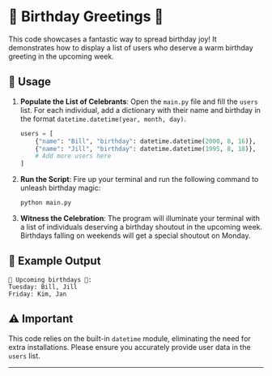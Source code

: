 # 🎉 Birthday Greetings 🎈

This code showcases a fantastic way to spread birthday joy! It demonstrates how to display a list of users who deserve a warm birthday greeting in the upcoming week.

## 🚀 Usage

1. **Populate the List of Celebrants**: Open the `main.py` file and fill the `users` list. For each individual, add a dictionary with their name and birthday in the format `datetime.datetime(year, month, day)`.

    ```python
    users = [
        {"name": "Bill", "birthday": datetime.datetime(2000, 8, 16)},
        {"name": "Jill", "birthday": datetime.datetime(1995, 8, 18)},
        # Add more users here
    ]
    ```

2. **Run the Script**: Fire up your terminal and run the following command to unleash birthday magic:

    ```bash
    python main.py
    ```

3. **Witness the Celebration**: The program will illuminate your terminal with a list of individuals deserving a birthday shoutout in the upcoming week. Birthdays falling on weekends will get a special shoutout on Monday.

## 🎁 Example Output

    🎂 Upcoming birthdays 🎉:
    Tuesday: Bill, Jill
    Friday: Kim, Jan


## ⚠️ Important

This code relies on the built-in `datetime` module, eliminating the need for extra installations. Please ensure you accurately provide user data in the `users` list.

------------------------------------------------------------------------------------------------------------------------------------------------------------------------------
